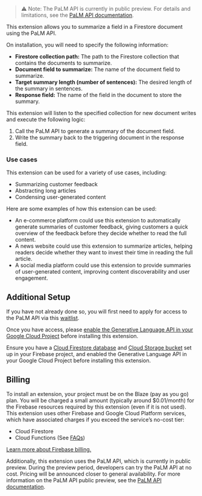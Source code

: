 > :warning: Note: The PaLM API is currently in public preview. For details and limitations, see the [PaLM API documentation](https://developers.generativeai.google/guide/preview_faq).

This extension allows you to summarize a field in a Firestore document using the PaLM API.

On installation, you will need to specify the following information:

* **Firestore collection path:** The path to the Firestore collection that contains the documents to summarize.
* **Document field to summarize:** The name of the document field to summarize.
* **Target summary length (number of sentences):** The desired length of the summary in sentences.
* **Response field:** The name of the field in the document to store the summary.

This extension will listen to the specified collection for new document writes and execute the following logic:

1. Call the PaLM API to generate a summary of the document field.
2. Write the summary back to the triggering document in the response field.

### Use cases

This extension can be used for a variety of use cases, including:

* Summarizing customer feedback
* Abstracting long articles
* Condensing user-generated content

Here are some examples of how this extension can be used:

* An e-commerce platform could use this extension to automatically generate summaries of customer feedback, giving customers a quick overview of the feedback before they decide whether to read the full content.
* A news website could use this extension to summarize articles, helping readers decide whether they want to invest their time in reading the full article.
* A social media platform could use this extension to provide summaries of user-generated content, improving content discoverability and user engagement.

## Additional Setup

If you have not already done so, you will first need to apply for access to the PaLM API via this [waitlist](https://makersuite.google.com/waitlist). 

Once you have access, please [enable the Generative Language API in your Google Cloud Project](https://console.cloud.google.com/apis/library/generativelanguage.googleapis.com) before installing this extension.

Ensure you have a [Cloud Firestore database](https://firebase.google.com/docs/firestore/quickstart) and [Cloud Storage bucket](https://firebase.google.com/docs/storage) set up in your Firebase project, and enabled the Generative Language API in your Google Cloud Project before installing this extension.

## Billing

To install an extension, your project must be on the Blaze (pay as you go) plan. You will be charged a small amount (typically around $0.01/month) for the Firebase resources required by this extension (even if it is not used).
This extension uses other Firebase and Google Cloud Platform services, which have associated charges if you exceed the service’s no-cost tier:
* Cloud Firestore
* Cloud Functions (See [FAQs](https://firebase.google.com/support/faq#extensions-pricing))

[Learn more about Firebase billing.](https://firebase.google.com/pricing)

Additionally, this extension uses the PaLM API, which is currently in public preview. During the preview period, developers can try the PaLM API at no cost. Pricing will be announced closer to general availability. For more information on the PaLM API public preview, see the [PaLM API documentation](https://developers.generativeai.google/guide/preview_faq).


